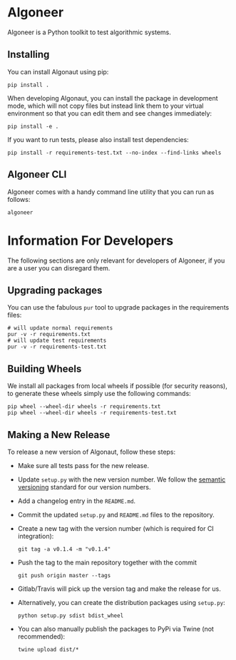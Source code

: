 # Algoneer

Algoneer is a Python toolkit to test algorithmic systems.

## Installing

You can install Algonaut using pip:

    pip install .

When developing Algonaut, you can install the package in development mode,
which will not copy files but instead link them to your virtual environment
so that you can edit them and see changes immediately:

    pip install -e .

If you want to run tests, please also install test dependencies:

    pip install -r requirements-test.txt --no-index --find-links wheels

## Algoneer CLI

Algoneer comes with a handy command line utility that you can run as follows:

    algoneer

# Information For Developers

The following sections are only relevant for developers of Algoneer, if you
are a user you can disregard them.

## Upgrading packages

You can use the fabulous `pur` tool to upgrade packages in the requirements files:

    # will update normal requirements
    pur -v -r requirements.txt
    # will update test requirements
    pur -v -r requirements-test.txt

## Building Wheels

We install all packages from local wheels if possible (for security reasons), to
generate these wheels simply use the following commands:

    pip wheel --wheel-dir wheels -r requirements.txt
    pip wheel --wheel-dir wheels -r requirements-test.txt

## Making a New Release

To release a new version of Algonaut, follow these steps:

* Make sure all tests pass for the new release.
* Update `setup.py` with the new version number. We follow the
  [semantic versioning](https://semver.org/) standard for our version
  numbers.
* Add a changelog entry in the `README.md`.
* Commit the updated `setup.py` and `README.md` files to the repository.
* Create a new tag with the version number (which is required for CI integration):

      git tag -a v0.1.4 -m "v0.1.4"
* Push the tag to the main repository together with the commit

      git push origin master --tags
* Gitlab/Travis will pick up the version tag and make the release for us.
* Alternatively, you can create the distribution packages using `setup.py`:

      python setup.py sdist bdist_wheel
* You can also manually publish the packages to PyPi via Twine
  (not recommended):
  
      twine upload dist/*